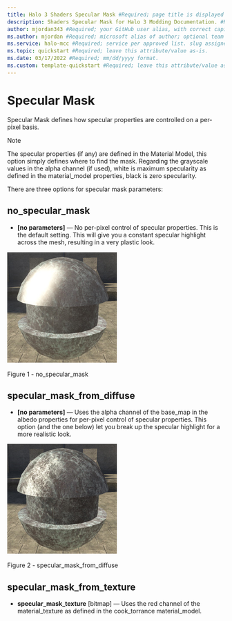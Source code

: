 ```yaml
---
title: Halo 3 Shaders Specular Mask #Required; page title is displayed in search results. Include the brand.
description: Shaders Specular Mask for Halo 3 Modding Documentation. #Required; article description that is displayed in search results. 
author: mjordan343 #Required; your GitHub user alias, with correct capitalization.
ms.author: mjordan #Required; microsoft alias of author; optional team alias.
ms.service: halo-mcc #Required; service per approved list. slug assigned by ACOM.
ms.topic: quickstart #Required; leave this attribute/value as-is.
ms.date: 03/17/2022 #Required; mm/dd/yyyy format.
ms.custom: template-quickstart #Required; leave this attribute/value as-is.
---
```


# Specular Mask

Specular Mask defines how specular properties are controlled on a per-pixel basis.

> [!NOTE]
> The specular properties (if any) are defined in the Material Model, this option simply defines where to find the mask. Regarding the grayscale values in the alpha channel (if used), white is maximum specularity as defined in the material_model properties, black is zero specularity.

There are three options for specular mask parameters:

## no_specular_mask

- **[no parameters]** — No per-pixel control of specular properties. This is the default setting. This will give you a constant specular highlight across the mesh, resulting in a very plastic look.

![An object that is note using a specular mask resulting in a general highlight across the mesh.](./media/H3_Shaders_SpecMaskNone.png)

Figure 1 - no_specular_mask

## specular_mask_from_diffuse

- **[no parameters]** — Uses the alpha channel of the base_map in the albedo properties for per-pixel control of specular properties.  This option (and the one below) let you break up the specular highlight for a more realistic look.

![An object that is using a specular mask based on the albedo of the texture.](./media/H3_Shaders_SpecMaskDiffuse.png)

Figure 2 - specular_mask_from_diffuse

## specular_mask_from_texture

- **specular_mask_texture** [bitmap] — Uses the red channel of the material_texture as defined in the cook_torrance material_model.
